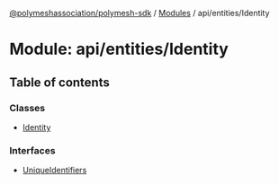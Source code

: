 [@polymeshassociation/polymesh-sdk](../README.md) / [Modules](../modules.md) / api/entities/Identity

# Module: api/entities/Identity

## Table of contents

### Classes

- [Identity](../classes/api_entities_Identity.Identity.md)

### Interfaces

- [UniqueIdentifiers](../interfaces/api_entities_Identity.UniqueIdentifiers.md)
